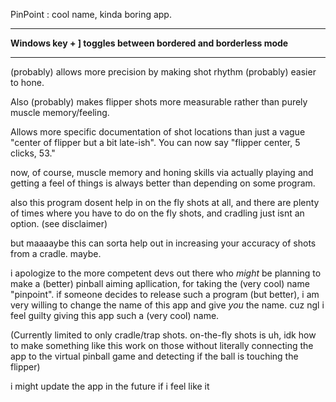 PinPoint : cool name, kinda boring app.

-------

**Windows key + ] toggles between bordered and borderless mode**

-------

(probably) allows more precision by making shot rhythm (probably) easier to hone.

Also (probably) makes flipper shots more measurable rather than purely muscle memory/feeling.

Allows more specific documentation of shot locations than just a vague "center of flipper but a bit late-ish". 
You can now say "flipper center, 5 clicks, 53."

now, of course, muscle memory and honing skills via actually playing and getting a feel of things is always better than depending on some program. 

also this program dosent help in on the fly shots at all, and there are plenty of times where you have to do on the fly shots, and cradling just isnt an option. (see disclaimer)

but maaaaybe this can sorta help out in increasing your accuracy of shots from a cradle. maybe. 

i apologize to the more competent devs out there who *might* be planning to make a (better) pinball aiming apllication, for taking the (very cool) name "pinpoint".
if someone decides to release such a program (but better), i am very willing to change the name of this app and give *you* the name. cuz ngl i feel guilty giving this app such a (very cool) name.

(Currently limited to only cradle/trap shots. on-the-fly shots is uh, idk how to make something like this work on those without literally connecting the app to the virtual pinball game and detecting if the ball is touching the flipper)

i might update the app in the future if i feel like it
